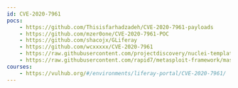 ```yaml
---
id: CVE-2020-7961
pocs:
    - https://github.com/Thisisfarhadzadeh/CVE-2020-7961-payloads
    - https://github.com/mzer0one/CVE-2020-7961-POC
    - https://github.com/shacojx/GLiferay
    - https://github.com/wcxxxxx/CVE-2020-7961
    - https://raw.githubusercontent.com/projectdiscovery/nuclei-templates/master/cves/CVE-2020-7961.yaml
    - https://raw.githubusercontent.com/rapid7/metasploit-framework/master/modules/exploits/multi/http/liferay_java_unmarshalling.rb
courses:
    - https://vulhub.org/#/environments/liferay-portal/CVE-2020-7961/
---
```

